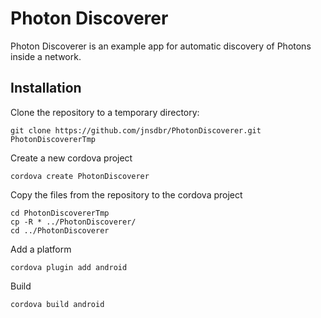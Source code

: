 # Photon Discoverer

Photon Discoverer is an example app for automatic discovery of Photons inside a network.

## Installation

Clone the repository to a temporary directory:

```
git clone https://github.com/jnsdbr/PhotonDiscoverer.git PhotonDiscovererTmp
```

Create a new cordova project

```
cordova create PhotonDiscoverer
```

Copy the files from the repository to the cordova project

```
cd PhotonDiscovererTmp
cp -R * ../PhotonDiscoverer/
cd ../PhotonDiscoverer
```

Add a platform

```
cordova plugin add android
```

Build

```
cordova build android
```